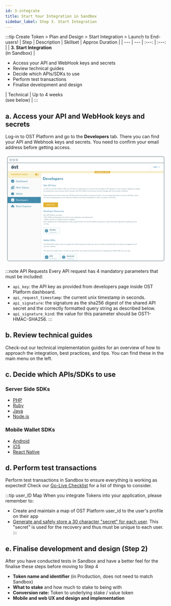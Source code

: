 ```yaml
---
id: 3-integrate
title: Start Your Integration in Sandbox
sidebar_label: Step 3. Start Integration
---
```


:::tip Create Token > Plan and Design > Start Integration > Launch to End-users!
| Step | Description | Skillset | Approx Duration | 
| --- | --- | :---: | :---: |
| **3. Start Integration** <br>(in Sandbox) | <ul><li>Access your API and WebHook keys and secrets</li><li>Review technical guides</li><li>Decide which APIs/SDKs to use</li><li>Perform test transactions</li><li>Finalise development and design</li></ul> | Technical | Up to 4 weeks <br>(see below) |
:::

## a. Access your API and WebHook keys and secrets
Log-in to OST Platform and go to the **Developers** tab. There you can find your API and Webhook keys and secrets. You need to confirm your email address before getting access.

![start-your-integration](/platform/docs/assets/dev_page.png)

:::note API Requests
Every API request has 4 mandatory parameters that must be included: 
* `api_key`: the API key as provided from developers page inside OST Platform dashboard.
* `api_request_timestamp`: the current unix timestamp in seconds.
* `api_signature`: the signature as the sha256 digest of the shared API secret and the correctly formatted query string as described below.
* `api_signature_kind`: the value for this parameter should be OST1-HMAC-SHA256. 
:::

## b. Review technical guides
Check-out our technical implementation guides for an overview of how to approach the integration, best practices, and tips. You can find these in the main menu on the left.

## c. Decide which APIs/SDKs to use

### Server Side SDKs
* [PHP](/platform/docs/sdk/server-side-sdks/php/)
* [Ruby](/platform/docs/sdk/server-side-sdks/ruby/)
* [Java](/platform/docs/sdk/server-side-sdks/java/)
* [Node.js](/platform/docs/sdk/server-side-sdks/nodejs/)

### Mobile Wallet SDKs
* [Android](/platform/docs/sdk/mobile-wallet-sdks/android/) 
* [iOS](/platform/docs/sdk/mobile-wallet-sdks/iOS)
* [ React Native](/platform/docs/sdk/mobile-wallet-sdks/react-native)

## d. Perform test transactions
Perform test transactions in Sandbox to ensure everything is working as expected! Check our [Go-Live Checklist](/platform/docs/go-live-checklist/) for a list of things to consider.

:::tip user_ID Map
When you integrate Tokens into your application, please remember to:
 * Create and maintain a map of OST Platform user_id to the user's profile on their app
 * [Generate and safely store a 30 character "secret" for each user](/platform/docs/guides/create-user-wallet/#generate-passphaseprefix). This "secret" is used for the recovery and thus must be unique to each user.
:::

## e. Finalise development and design (Step 2)
After you have conducted tests in Sandbox and have a better feel for the finalise these steps before moving to Step 4
* **Token name and identifier** (in Production, does not need to match Sandbox)
* **What to stake** and how much to stake to being with
* **Conversion rate:** Token to underlying stake / value token
* **Mobile and web UX and design and implementation**
